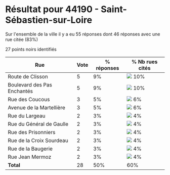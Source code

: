 # Résultat pour 44190 - Saint-Sébastien-sur-Loire

Sur l'ensemble de la ville il y a eu 55 réponses dont 46 réponses avec une rue citée (83%)

27 points noirs identifiés

| Rue | Vote | % réponses | % Nb rues cités|
|-----|------|------------|----------------|
| Route de Clisson | 5 | 9% | <img src="../../img/bar_10.gif" />&nbsp;10%|
| Boulevard des Pas Enchantés | 5 | 9% | <img src="../../img/bar_10.gif" />&nbsp;10%|
| Rue des Coucous | 3 | 5% | <img src="../../img/bar_6.gif" />&nbsp;6%|
| Avenue de la Martellière | 3 | 5% | <img src="../../img/bar_6.gif" />&nbsp;6%|
| Rue du Largeau | 2 | 3% | <img src="../../img/bar_4.gif" />&nbsp;4%|
| Rue du Général de Gaulle | 2 | 3% | <img src="../../img/bar_4.gif" />&nbsp;4%|
| Rue des Prisonniers | 2 | 3% | <img src="../../img/bar_4.gif" />&nbsp;4%|
| Rue de la Croix Sourdeau | 2 | 3% | <img src="../../img/bar_4.gif" />&nbsp;4%|
| Rue de la Baugerie | 2 | 3% | <img src="../../img/bar_4.gif" />&nbsp;4%|
| Rue Jean Mermoz | 2 | 3% | <img src="../../img/bar_4.gif" />&nbsp;4%|
| **Total** | 28 | 50% | 60%|

